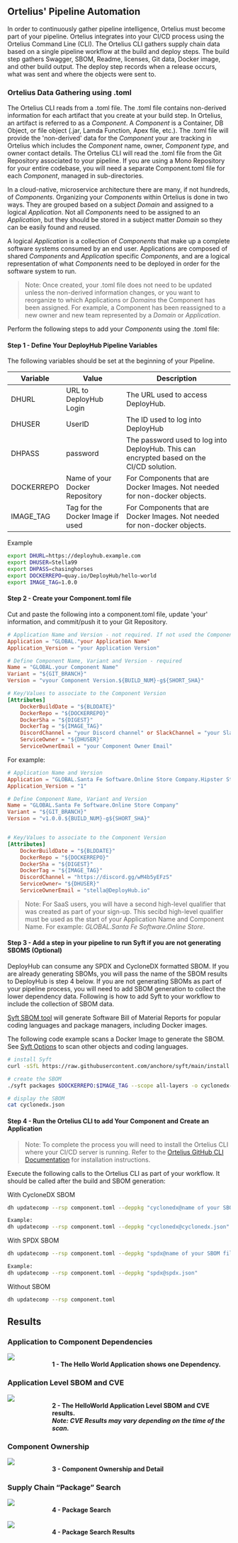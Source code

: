 ## Ortelius' Pipeline Automation

In order to continuously gather pipeline intelligence, Ortelius must become part of your pipeline. Ortelius integrates into your CI/CD process using the Ortelius Command Line (CLI). The Ortelius CLI gathers supply chain data based on a single pipeline workflow at the build and deploy steps. The build step gathers Swagger, SBOM, Readme, licenses, Git data, Docker image, and other build output. The deploy step records when a release occurs, what was sent and where the objects were sent to. 

### Ortelius Data Gathering using .toml

The Ortelius CLI reads from a .toml file. The .toml file contains non-derived information for each artifact that you create at your build step. In Ortelius, an artifact is referred to as a _Component_.  A _Component_ is a Container, DB Object, or file object (.jar, Lamda Function, Apex file, etc.). The .toml file will provide the 'non-derived' data for the _Component_ your are tracking in Ortelius which includes the _Component_ name, owner, _Component type_, and owner contact details.  The Ortelius CLI will read the .toml file from the Git Repository associated to your pipeline. If you are using a Mono Repository for your entire codebase, you will need a separate Component.toml file for each _Component_, managed in sub-directories.

In a cloud-native, microservice architecture there are many, if not hundreds, of _Components_. Organizing your _Components_ within Ortelius is done in two ways. They are grouped based on a subject _Domain_ and assigned to a logical _Application_. Not all _Components_ need to be assigned to an _Application_, but they should be stored in a subject matter _Domain_ so they can be easily found and reused. 

 A logical _Application_ is a collection of _Components_ that make up a complete software systems consumed by an end user. Applications are composed of shared _Components_ and _Application_ specific _Components_, and are a logical representation of what _Components_ need to be deployed in order for the software system to run. 

>Note: Once created, your .toml file does not need to be updated unless the non-derived information changes, or you want to reorganize to which Applications or _Domains_ the Component has been assigned. For example, a Component has been reassigned to a new owner and new team represented by a _Domain_ or _Application_.

Perform the following steps to add your _Components_ using the .toml file:

#### Step 1 - Define Your DeployHub Pipeline Variables

The following variables should be set at the beginning of your Pipeline.

| Variable | Value | Description |
| ------- | ----- | ----------- |
| DHURL | URL to DeployHub Login | The URL used to access DeployHub. |
| DHUSER  | UserID | The ID used to log into DeployHub |  
| DHPASS | password | The password used to log into DeployHub. This can encrypted based on the CI/CD solution. |
| DOCKERREPO | Name of your Docker Repository | For Components that are Docker Images. Not needed for non-docker objects. |
| IMAGE_TAG | Tag for the Docker Image if used | For Components that are Docker Images. Not needed for non-docker objects. |

Example

```bash
export DHURL=https://deployhub.example.com
export DHUSER=Stella99
export DHPASS=chasinghorses
export DOCKERREPO=quay.io/DeployHub/hello-world
export IMAGE_TAG=1.0.0
```

#### Step 2 - Create your Component.toml file

Cut and paste the following into a component.toml file, update 'your' information, and commit/push it to your Git Repository. 

```toml
# Application Name and Version - not required. If not used the Component will not be associated to an Application
Application = "GLOBAL."your Application Name"
Application_Version = "your Application Version" 

# Define Component Name, Variant and Version - required
Name = "GLOBAL.your Component Name"
Variant = "${GIT_BRANCH}"
Version = "vyour Component Version.${BUILD_NUM}-g${SHORT_SHA}"

# Key/Values to associate to the Component Version
[Attributes]
    DockerBuildDate = "${BLDDATE}"
    DockerRepo = "${DOCKERREPO}"
    DockerSha = "${DIGEST}"
    DockerTag = "${IMAGE_TAG}"
    DiscordChannel = "your Discord channel" or SlackChannel = "your Slack Channel" 
    ServiceOwner = "${DHUSER}"
    ServiceOwnerEmail = "your Component Owner Email"
```

For example:

```toml
# Application Name and Version
Application = "GLOBAL.Santa Fe Software.Online Store Company.Hipster Store.Prod.helloworld app"
Application_Version = "1" 

# Define Component Name, Variant and Version
Name = "GLOBAL.Santa Fe Software.Online Store Company"
Variant = "${GIT_BRANCH}"
Version = "v1.0.0.${BUILD_NUM}-g${SHORT_SHA}"


# Key/Values to associate to the Component Version
[Attributes]
    DockerBuildDate = "${BLDDATE}"
    DockerRepo = "${DOCKERREPO}"
    DockerSha = "${DIGEST}"
    DockerTag = "${IMAGE_TAG}"
    DiscordChannel = "https://discord.gg/wM4b5yEFzS"
    ServiceOwner= "${DHUSER}"
    ServiceOwnerEmail = "stella@DeployHub.io"

```

>Note: For SaaS users, you will have a second high-level qualifier that was created as part of your sign-up. This secibd high-level qualifier must be used as the start of your Application Name and Component Name.  For example: _GLOBAL.Santa Fe Software.Online Store_.

#### Step 3 - Add a step in your pipeline to run Syft if you are not generating SBOMS (Optional)
DeployHub can consume any SPDX and CycloneDX formatted SBOM. If you are already generating SBOMs, you will pass the name of the SBOM results to DeployHub is step 4 below. If you are not generating SBOMs as part of your pipeline process, you will need to add SBOM generation to collect the lower dependency data. Following is how to add Syft to your workflow to include the collection of SBOM data. 

[Syft SBOM tool](https://github.com/anchore/syft) will generate Software Bill of Material Reports for popular coding languages and package managers, including Docker images. 

The following code example scans a Docker Image to generate the SBOM.  See [Syft Options](https://github.com/anchore/syft#supported-sources) to scan other objects and coding languages.

```bash
# install Syft
curl -sSfL https://raw.githubusercontent.com/anchore/syft/main/install.sh | sh -s -- -b $PWD

# create the SBOM
./syft packages $DOCKERREPO:$IMAGE_TAG --scope all-layers -o cyclonedx-json > cyclonedx.json

# display the SBOM
cat cyclonedx.json
```

#### Step 4 - Run the Ortelius CLI to add Your Component and Create an Application

>Note: To complete the process you will need to install the Ortelius CLI where your CI/CD server is running. Refer to the [Ortelius GitHub CLI Documentation](https://github.com/Ortelius/cli/blob/main/doc/dh.md) for installation instructions. 

Execute the following calls to the Ortelius CLI as part of your workflow. It should be called after the build and SBOM generation:

With CycloneDX SBOM

```bash
dh updatecomp --rsp component.toml --deppkg "cyclonedx@name of your SBOM file"

Example:
dh updatecomp --rsp component.toml --deppkg "cyclonedx@cyclonedx.json"
```
With SPDX SBOM

```bash
dh updatecomp --rsp component.toml --deppkg "spdx@name of your SBOM file. "

Example:
dh updatecomp --rsp component.toml --deppkg "spdx@spdx.json"
```
Without SBOM

```bash
dh updatecomp --rsp component.toml 
```

## Results

### Application to Component Dependencies

<img src='/ApplicationComponentDepVersions.png'  />
<div style="margin-left:20%"><b>1 - The Hello World Application shows one Dependency.</b></div>

### Application Level SBOM and CVE

<img src='/ApplicationSBOMandCVE.png'  />
<div style="margin-left:20%"><b>2 - The HelloWorld Application Level SBOM and CVE results.</b><br><b><i>Note: CVE Results may vary depending on the time of the scan.</i></b></div>

### Component Ownership

<img src='/Componetownership.png'  />
<div style="margin-left:20%"><b>3 - Component Ownership and Detail</b></div>

### Supply Chain “Package” Search

<img src='/packagesearch.png'  />
<div style="margin-left:20%"><b>4 - Package Search</b></div>
<br>
<img src='/PackageSerachResults.png'  />
<div style="margin-left:20%"><b>4 - Package Search Results</b></div>

